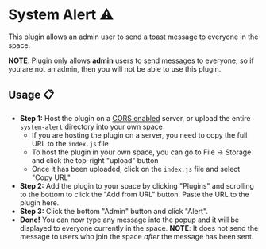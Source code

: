 # System Alert :warning:

This plugin allows an admin user to send a toast message to everyone in the space.

**NOTE**: Plugin only allows **admin** users to send messages to everyone, so if
you are not an admin, then you will not be able to use this plugin.

## Usage :clipboard:

- **Step 1:** Host the plugin on a [CORS enabled](https://developer.mozilla.org/en-US/docs/Web/HTTP/CORS) server, or upload the entire `system-alert` directory into your own space
  - If you are hosting the plugin on a server, you need to copy the full URL to the `index.js` file
  - To host the plugin in your own space, you can go to File -> Storage and click the top-right "upload" button
  - Once it has been uploaded, click on the `index.js` file and select "Copy URL"
- **Step 2:** Add the plugin to your space by clicking "Plugins" and scrolling to the bottom to click the "Add from URL" button. Paste the URL to the plugin here.
- **Step 3:** Click the bottom "Admin" button and click "Alert".
- **Done!** You can now type any message into the popup and it will be displayed to everyone currently in the space. **NOTE**: It does not send the message to users who join the space *after* the message has been sent.
